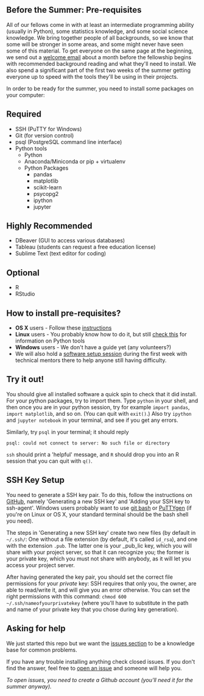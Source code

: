 ## Before the Summer: Pre-requisites

All of our fellows come in with at least an intermediate programming ability (usually in Python), some statistics knowledge, and some social science knowledge. We bring together people of all backgrounds, so we know that some will be stronger in some areas, and some might never have seen some of this material. To get everyone on the same page at the beginning, we send out a [welcome email](email.md) about a month before the fellowship begins with recommended background reading and what they'll need to install. We also spend a significant part of the first two weeks of the summer getting everyone up to speed with the tools they'll be using in their projects.  

In order to be ready for the summer, you need to install some packages on your computer:

## Required

*   SSH (PuTTY for Windows)
*   Git (for version control)
*   psql (PostgreSQL command line interface)
*   Python tools
    *   Python
    *   Anaconda/Miniconda or pip + virtualenv
    *   Python Packages
        *   pandas
        *   matplotlib
        *   scikit-learn
        *   psycopg2
        *   ipython
        *   jupyter

## Highly Recommended
*   DBeaver (GUI to access various databases)
*   Tableau (students can request a free education license)
*   Sublime Text (text editor for coding)

## Optional

*   R
*   RStudio


## How to install pre-requisites?

*   **OS X** users - Follow these [instructions](osx.md)
*   **Linux** users - You probably know how to do it, but still [check this](osx.md#step-3-install-python-tools) for information on Python tools
*   **Windows** users - We don't have a guide yet (any volunteers?)
* We will also hold a [software setup session](https://github.com/dssg/hitchhikers-guide/tree/master/curriculum/0_before_you_start/software-setup) during the first week with technical mentors there to help anyone still having difficulty.

## Try it out!

You should give all installed software a quick spin to check that it did install. For your python packages, try to import them. Type `python` in your shell, and then once you are in your python session, try for example `import pandas`, `import matplotlib`, and so on. (You can quit with `exit()`.) Also try `ipython` and `jupyter notebook` in your terminal, and see if you get any errors.

Similarly, try `psql` in your terminal; it should reply 
```
psql: could not connect to server: No such file or directory
```

`ssh` should print a 'helpful' message, and `R` should drop you into an R session that you can quit with `q()`.

## SSH Key Setup

You need to generate a SSH key pair. To do this, follow the instructions on [GitHub](https://help.github.com/articles/generating-a-new-ssh-key-and-adding-it-to-the-ssh-agent/), namely 'Generating a new SSH key' and 'Adding your SSH key to ssh-agent'. Windows users probably want to use [git bash](https://git-for-windows.github.io/) or [PuTTYgen](https://winscp.net/eng/docs/ui_puttygen) (if you're on Linux or OS X, your standard terminal should be the bash shell you need).

The steps in 'Generating a new SSH key' create two new files (by default in `~/.ssh/`: One without a file extension (by default, it's called `id_rsa`), and one with the extension `.pub`. The latter one is your _pub_lic key, which you will share with your project server, so that it can recognize you; the former is your private key, which you must not share with anybody, as it will let you access your project server.

After having generated the key pair, you should set the correct file permissions for your _private_ key: SSH requires that only you, the owner, are able to read/write it, and will give you an error otherwise. You can set the right permissions with this command: `chmod 600 ~/.ssh/nameofyourprivatekey` (where you'll have to substitute in the path and name of your private key that you chose during key generation).

## Asking for help

We just started this repo but we want the [issues section](https://github.com/dssg/hitchhikers-guide/issues) to be a knowledge base for common problems.

If you have any trouble installing anything check closed issues. If you don't find the answer, feel free to [open an issue](https://github.com/dssg/hitchhikers-guide/issues/new) and someone will help you.

*To open issues, you need to create a Github account (you'll need it for the summer anyway).*

